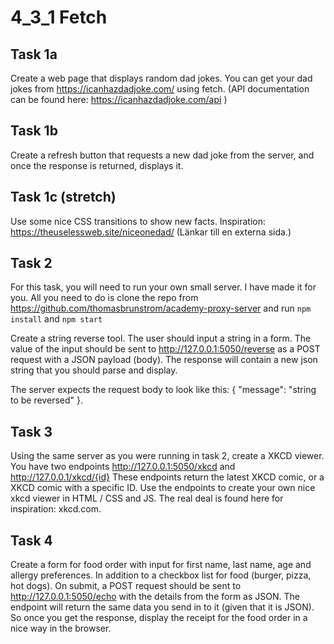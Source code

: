 # 4_3_1 Fetch

## Task 1a

Create a web page that displays random dad jokes. You can get your dad jokes from https://icanhazdadjoke.com/ using fetch. (API documentation can be found here: https://icanhazdadjoke.com/api )

## Task 1b

Create a refresh button that requests a new dad joke from the server, and once the response is returned, displays it.

## Task 1c (stretch)

Use some nice CSS transitions to show new facts. Inspiration: https://theuselessweb.site/niceonedad/ (Länkar till en externa sida.)

## Task 2

For this task, you will need to run your own small server. I have made it for you. All you need to do is clone the repo from https://github.com/thomasbrunstrom/academy-proxy-server and run `npm install` and `npm start`

Create a string reverse tool. The user should input a string in a form. The value of the input should be sent to http://127.0.0.1:5050/reverse as a POST request with a JSON payload (body). The response will contain a new json string that you should parse and display.

The server expects the request body to look like this: { "message": "string to be reversed" }.

## Task 3

Using the same server as you were running in task 2, create a XKCD viewer. You have two endpoints http://127.0.0.1:5050/xkcd and http://127.0.0.1/xkcd/{id} These endpoints return the latest XKCD comic, or a XKCD comic with a specific ID. Use the endpoints to create your own nice xkcd viewer in HTML / CSS and JS. The real deal is found here for inspiration: xkcd.com.

## Task 4

Create a form for food order with input for first name, last name, age and allergy preferences. In addition to a checkbox list for food (burger, pizza, hot dogs). On submit, a POST request should be sent to http://127.0.0.1:5050/echo with the details from the form as JSON. The endpoint will return the same data you send in to it (given that it is JSON). So once you get the response, display the receipt for the food order in a nice way in the browser.
